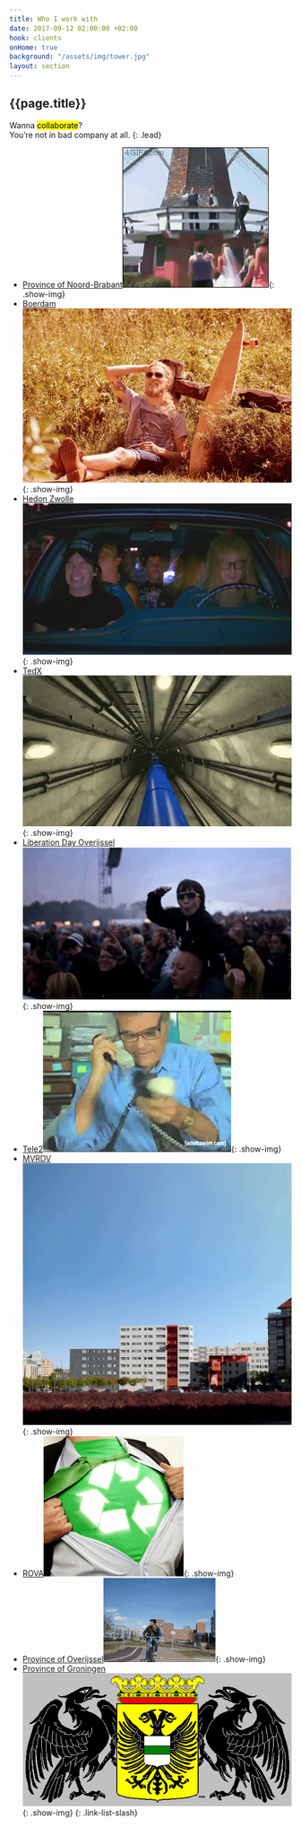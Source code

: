 ```yaml
---
title: Who I work with
date: 2017-09-12 02:00:00 +02:00
hook: clients
onHome: true
background: "/assets/img/tower.jpg"
layout: section
---
```


## {{page.title}}

Wanna <mark>collaborate</mark>?<br> You’re not in bad company at all.
{: .lead}

- [Province of Noord-Brabant![](/assets/img/gifs/netherlands.gif)](javascript:){: .show-img}
- [Boerdam![](/assets/img/gifs/boerdam.png)](//boerdam.nl){: .show-img}
- [Hedon Zwolle![](/assets/img/gifs/rock.gif)](//hedon-zwolle.nl){: .show-img}
- [TedX![](/assets/img/gifs/tedx.gif)](//tedx.com){: .show-img}
- [Liberation Day Overijssel![](/assets/img/gifs/festival.gif)](javascript:){: .show-img}
- [Tele2![](/assets/img/gifs/phone.gif)](javascript:){: .show-img}
- [MVRDV![](/assets/img/gifs/mvrdv.gif)](//mvrdv.com){: .show-img}
- [ROVA![](/assets/img/gifs/green.gif)](rova.nl){: .show-img}
- [Province of Overijssel![](/assets/img/gifs/bicycle.gif)](//jijenoverijssel.nl){: .show-img}
- [Province of Groningen![](/assets/img/gifs/groningen.gif)](//monitorgroningen.nl){: .show-img}
{: .link-list-slash}
